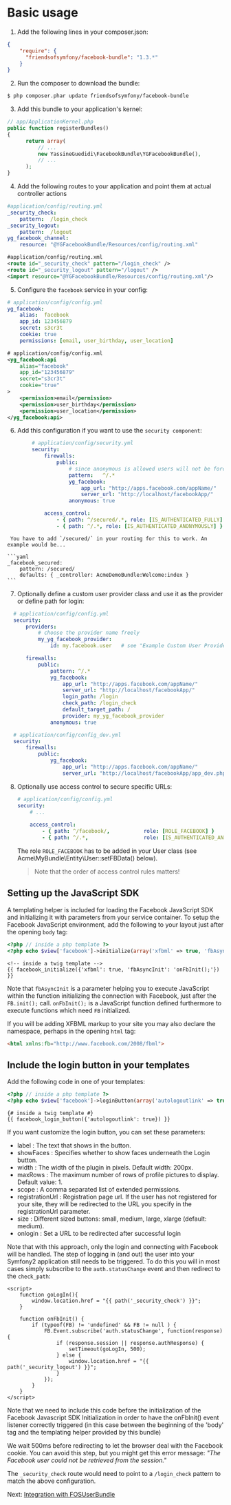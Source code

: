 Basic usage
===========


1. Add the following lines in your composer.json:

  ```json
  {
      "require": {
        "friendsofsymfony/facebook-bundle": "1.3.*"
      }
  }
  ```

2. Run the composer to download the bundle:
  ```bash
  $ php composer.phar update friendsofsymfony/facebook-bundle
  ```


3. Add this bundle to your application's kernel:

  ```php
  // app/ApplicationKernel.php
  public function registerBundles()
  {
        return array(
            // ...
            new YassineGuedidi\FacebookBundle\YGFacebookBundle(),
            // ...
        );
  }
  ```

4. Add the following routes to your application and point them at actual controller actions

  ```yaml
  #application/config/routing.yml
  _security_check:
      pattern:  /login_check
  _security_logout:
      pattern:  /logout
  yg_facebook_channel:
      resource: "@YGFacebookBundle/Resources/config/routing.xml"
  ```

  ```xml
  #application/config/routing.xml
  <route id="_security_check" pattern="/login_check" />
  <route id="_security_logout" pattern="/logout" />
  <import resource="@YGFacebookBundle/Resources/config/routing.xml"/>
  ```

5. Configure the `facebook` service in your config:
  ```yaml
  # application/config/config.yml
  yg_facebook:
      alias:  facebook
      app_id: 123456879
      secret: s3cr3t
      cookie: true
      permissions: [email, user_birthday, user_location]
  ```

  ```xml
  # application/config/config.xml
  <yg_facebook:api
      alias="facebook"
      app_id="123456879"
      secret="s3cr3t"
      cookie="true"
  >
      <permission>email</permission>
      <permission>user_birthday</permission>
      <permission>user_location</permission>
  </yg_facebook:api>
  ```


6. Add this configuration if you want to use the `security component`:

  ```yaml
          # application/config/security.yml
          security:
              firewalls:
                  public:
                      # since anonymous is allowed users will not be forced to login
                      pattern:   ^/.*
                      yg_facebook:
                          app_url: "http://apps.facebook.com/appName/"
                          server_url: "http://localhost/facebookApp/"
                      anonymous: true

              access_control:
                  - { path: ^/secured/.*, role: [IS_AUTHENTICATED_FULLY] } # This is the route secured with yg_facebook
                  - { path: ^/.*, role: [IS_AUTHENTICATED_ANONYMOUSLY] }
  ```

     You have to add `/secured/` in your routing for this to work. An example would be...
     
    ```yaml
    _facebook_secured:
        pattern: /secured/
        defaults: { _controller: AcmeDemoBundle:Welcome:index }
    ```

7. Optionally define a custom user provider class and use it as the provider or define path for login:
  ```yaml
    # application/config/config.yml
    security:
        providers:
            # choose the provider name freely
            my_yg_facebook_provider:
                id: my.facebook.user   # see "Example Custom User Provider using the FOS\UserBundle" chapter further down

        firewalls:
            public:
                pattern: ^/.*
                yg_facebook:
                    app_url: "http://apps.facebook.com/appName/"
                    server_url: "http://localhost/facebookApp/"
                    login_path: /login
                    check_path: /login_check
                    default_target_path: /
                    provider: my_yg_facebook_provider
                anonymous: true

    # application/config/config_dev.yml
    security:
        firewalls:
            public:
                yg_facebook:
                    app_url: "http://apps.facebook.com/appName/"
                    server_url: "http://localhost/facebookApp/app_dev.php/"     
  ```

8. Optionally use access control to secure specific URLs:

    ```yaml
    # application/config/config.yml
    security:
        # ...
        
        access_control:
            - { path: ^/facebook/,           role: [ROLE_FACEBOOK] }
            - { path: ^/.*,                  role: [IS_AUTHENTICATED_ANONYMOUSLY] }
    ```
       
    The role `ROLE_FACEBOOK` has to be added in your User class (see Acme\MyBundle\Entity\User::setFBData() below).
    > Note that the order of access control rules matters!


Setting up the JavaScript SDK
-----------------------------

A templating helper is included for loading the Facebook JavaScript SDK and
initializing it with parameters from your service container. To setup the
Facebook JavaScript environment, add the following to your layout just after
the opening `body` tag:
```php
<?php // inside a php template ?>
<?php echo $view['facebook']->initialize(array('xfbml' => true, 'fbAsyncInit' => 'onFbInit();')) ?>
```
```html+jinja
<!-- inside a twig template -->
{{ facebook_initialize({'xfbml': true, 'fbAsyncInit': 'onFbInit();'}) }}
```
Note that `fbAsyncInit` is a parameter helping you to execute JavaScript within 
the function initializing the connection with Facebook, just after the `FB.init();`
call. `onFbInit();` is a JavaScript function defined furthermore to execute functions
which need `FB` initialized.

If you will be adding XFBML markup to your site you may also declare the
namespace, perhaps in the opening `html` tag:
```html
<html xmlns:fb="http://www.facebook.com/2008/fbml">
```
Include the login button in your templates
------------------------------------------

Add the following code in one of your templates:
```php
<?php // inside a php template ?>
<?php echo $view['facebook']->loginButton(array('autologoutlink' => true)) ?>
```
```jinja
{# inside a twig template #}
{{ facebook_login_button({'autologoutlink': true}) }}
```
If you want customize the login button, you can set these parameters:

  - label     : The text that shows in the button.
  - showFaces : Specifies whether to show faces underneath the Login button.
  - width     : The width of the plugin in pixels. Default width: 200px.
  - maxRows   : The maximum number of rows of profile pictures to display. Default value: 1.
  - scope     : A comma separated list of extended permissions.
  - registrationUrl : Registration page url. If the user has not registered for your site, they will be redirected to the URL you specify in the registrationUrl parameter.
  - size      : Different sized buttons: small, medium, large, xlarge (default: medium).
  - onlogin   : Set a URL to be redirected after successful login


Note that with this approach, only the login and connecting with Facebook will
be handled. The step of logging in (and out) the user into your Symfony2 application
still needs to be triggered. To do this you will in most cases simply subscribe
to the `auth.statusChange` event and then redirect to the `check_path`:

```html+jinja
<script>
    function goLogIn(){
        window.location.href = "{{ path('_security_check') }}";
    }
    
    function onFbInit() {
        if (typeof(FB) != 'undefined' && FB != null ) {              
            FB.Event.subscribe('auth.statusChange', function(response) {
                if (response.session || response.authResponse) {
                    setTimeout(goLogIn, 500);
                } else {
                    window.location.href = "{{ path('_security_logout') }}";
                }
            });
        }
    }
</script>
```

Note that we need to include this code before the initialization of the Facebook
Javascript SDK Initialization in order to have the onFbInit() event listener
correctly triggered (in this case between the beginning of the 'body' tag and
the templating helper provided by this bundle)

We wait 500ms before redirecting to let the browser deal with the Facebook cookie.
You can avoid this step, but you might get this error message:
*"The Facebook user could not be retrieved from the session."*

The `_security_check` route would need to point to a `/login_check` pattern
to match the above configuration.

Next: [Integration with FOSUserBundle](2-integration-with-fosuserbundle.md)
